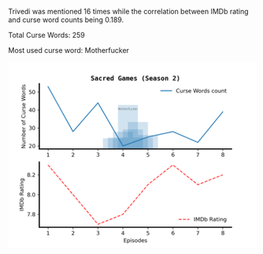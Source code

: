 Trivedi was mentioned 16 times while the correlation between IMDb rating and curse word counts being 0.189.

Total Curse Words: 259 

Most used curse word: Motherfucker

![image](SacredGamesS02.png)
